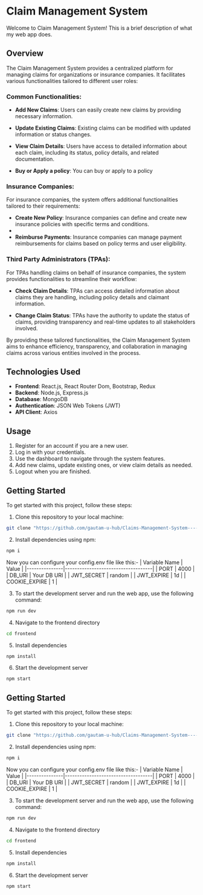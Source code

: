 # Claim Management System 

Welcome to Claim Management System! This is a brief description of what my web app does.

## Overview

The Claim Management System provides a centralized platform for managing claims for organizations or insurance companies. It facilitates various functionalities tailored to different user roles:

### Common Functionalities:

- **Add New Claims**: Users can easily create new claims by providing necessary information.
  
- **Update Existing Claims**: Existing claims can be modified with updated information or status changes.
  
- **View Claim Details**: Users have access to detailed information about each claim, including its status, policy details, and related documentation.
- **Buy or Apply a policy**: You can buy or apply to a policy

### Insurance Companies:

For insurance companies, the system offers additional functionalities tailored to their requirements:

- **Create New Policy**: Insurance companies can define and create new insurance policies with specific terms and conditions.
-   
- **Reimburse Payments**: Insurance companies can manage payment reimbursements for claims based on policy terms and user eligibility.

### Third Party Administrators (TPAs):

For TPAs handling claims on behalf of insurance companies, the system provides functionalities to streamline their workflow:

- **Check Claim Details**: TPAs can access detailed information about claims they are handling, including policy details and claimant information.
  
- **Change Claim Status**: TPAs have the authority to update the status of claims, providing transparency and real-time updates to all stakeholders involved.

By providing these tailored functionalities, the Claim Management System aims to enhance efficiency, transparency, and collaboration in managing claims across various entities involved in the process.



## Technologies Used

- **Frontend**: React.js, React Router Dom, Bootstrap, Redux 
- **Backend**: Node.js, Express.js
- **Database**: MongoDB
- **Authentication**: JSON Web Tokens (JWT)
- **API Client**: Axios


## Usage

1. Register for an account if you are a new user.
2. Log in with your credentials.
3. Use the dashboard to navigate through the system features.
4. Add new claims, update existing ones, or view claim details as needed.
5. Logout when you are finished.

## Getting Started

To get started with this project, follow these steps:

1. Clone this repository to your local machine:

```bash
git clone "https://github.com/gautam-u-hub/Claims-Management-System----DEMO/new/master?filename=README.md"
```
2. Install dependencies using npm:

```bash
npm i
```


Now you can configure your config.env file like this:-
| Variable Name | Value                              |
|---------------|------------------------------------|
| PORT          | 4000                               |
| DB_URI        | Your DB URI                        |
| JWT_SECRET    | random                             |
| JWT_EXPIRE    | 1d                                 |
| COOKIE_EXPIRE | 1                                  |


3. To start the development server and run the web app, use the following command:


```bash
npm run dev
```
4. Navigate to the frontend directory
```bash
cd frontend
```

5. Install dependencies
```bash
npm install
```

6. Start the development server
```bash
npm start
```



## Getting Started

To get started with this project, follow these steps:

1. Clone this repository to your local machine:

```bash
git clone "https://github.com/gautam-u-hub/Claims-Management-System----DEMO/new/master?filename=README.md"
```
2. Install dependencies using npm:

```bash
npm i
```


Now you can configure your config.env file like this:-
| Variable Name | Value                              |
|---------------|------------------------------------|
| PORT          | 4000                               |
| DB_URI        | Your DB URI                        |
| JWT_SECRET    | random                             |
| JWT_EXPIRE    | 1d                                 |
| COOKIE_EXPIRE | 1                                  |


3. To start the development server and run the web app, use the following command:


```bash
npm run dev
```
4. Navigate to the frontend directory
```bash
cd frontend
```

5. Install dependencies
```bash
npm install
```

6. Start the development server
```bash
npm start
```

